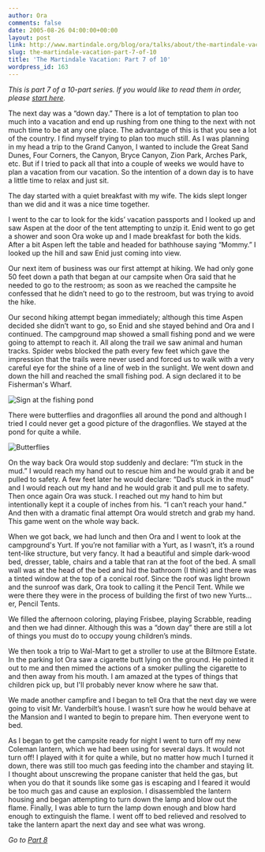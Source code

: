 ```yaml
---
author: Ora
comments: false
date: 2005-08-26 04:00:00+00:00
layout: post
link: http://www.martindale.org/blog/ora/talks/about/the-martindale-vacation-part-7-of-10
slug: the-martindale-vacation-part-7-of-10
title: 'The Martindale Vacation: Part 7 of 10'
wordpress_id: 163
---
```


_This is part 7 of a 10-part series. If you would like to read them in order, please [start here](/2005/08/martindale-vacation-part-1-of-10.asp)._  
  
The next day was a “down day.” There is a lot of temptation to plan too much into a vacation and end up rushing from one thing to the next with not much time to be at any one place. The advantage of this is that you see a lot of the country. I find myself trying to plan too much still. As I was planning in my head a trip to the Grand Canyon, I wanted to include the Great Sand Dunes, Four Corners, the Canyon, Bryce Canyon, Zion Park, Arches Park, etc. But if I tried to pack all that into a couple of weeks we would have to plan a vacation from our vacation. So the intention of a down day is to have a little time to relax and just sit.  
  
The day started with a quiet breakfast with my wife. The kids slept longer than we did and it was a nice time together.  
  
I went to the car to look for the kids’ vacation passports and I looked up and saw Aspen at the door of the tent attempting to unzip it. Enid went to go get a shower and soon Ora woke up and I made breakfast for both the kids. After a bit Aspen left the table and headed for bathhouse saying “Mommy.” I looked up the hill and saw Enid just coming into view.  
  
Our next item of business was our first attempt at hiking. We had only gone 50 feet down a path that began at our campsite when Ora said that he needed to go to the restroom; as soon as we reached the campsite he confessed that he didn’t need to go to the restroom, but was trying to avoid the hike.  
  
Our second hiking attempt began immediately; although this time Aspen decided she didn’t want to go, so Enid and she stayed behind and Ora and I continued. The campground map showed a small fishing pond and we were going to attempt to reach it. All along the trail we saw animal and human tracks. Spider webs blocked the path every few feet which gave the impression that the trails were never used and forced us to walk with a very careful eye for the shine of a line of web in the sunlight. We went down and down the hill and reached the small fishing pod. A sign declared it to be Fisherman's Wharf.  
  
![Sign at the fishing pond](/images/blog/fishermans_wharf_sign.jpg)  
  
There were butterflies and dragonflies all around the pond and although I tried I could never get a good picture of the dragonflies. We stayed at the pond for quite a while.  
  
![Butterflies](/images/blog/butterflies.jpg)  
  
On the way back Ora would stop suddenly and declare: “I’m stuck in the mud.” I would reach my hand out to rescue him and he would grab it and be pulled to safety. A few feet later he would declare: “Dad’s stuck in the mud” and I would reach out my hand and he would grab it and pull me to safety. Then once again Ora was stuck. I reached out my hand to him but intentionally kept it a couple of inches from his. “I can’t reach your hand.” And then with a dramatic final attempt Ora would stretch and grab my hand. This game went on the whole way back.  
  
When we got back, we had lunch and then Ora and I went to look at the campground's Yurt. If you’re not familiar with a Yurt, as I wasn’t, it’s a round tent-like structure, but very fancy. It had a beautiful and simple dark-wood bed, dresser, table, chairs and a table that ran at the foot of the bed. A small wall was at the head of the bed and hid the bathroom (I think) and there was a tinted window at the top of a conical roof. Since the roof was light brown and the sunroof was dark, Ora took to calling it the Pencil Tent. While we were there they were in the process of building the first of two new Yurts… er, Pencil Tents.  
  
We filled the afternoon coloring, playing Frisbee, playing Scrabble, reading and then we had dinner. Although this was a “down day” there are still a lot of things you must do to occupy young children’s minds.  
  
We then took a trip to Wal-Mart to get a stroller to use at the Biltmore Estate. In the parking lot Ora saw a cigarette butt lying on the ground. He pointed it out to me and then mimed the actions of a smoker pulling the cigarette to and then away from his mouth. I am amazed at the types of things that children pick up, but I'll probably never know where he saw that.  
  
We made another campfire and I began to tell Ora that the next day we were going to visit Mr. Vanderbilt’s house. I wasn’t sure how he would behave at the Mansion and I wanted to begin to prepare him. Then everyone went to bed.  
  
As I began to get the campsite ready for night I went to turn off my new Coleman lantern, which we had been using for several days. It would not turn off! I played with it for quite a while, but no matter how much I turned it down, there was still too much gas feeding into the chamber and staying lit. I thought about unscrewing the propane canister that held the gas, but when you do that it sounds like some gas is escaping and I feared it would be too much gas and cause an explosion. I disassembled the lantern housing and began attempting to turn down the lamp and blow out the flame. Finally, I was able to turn the lamp down enough and blow hard enough to extinguish the flame. I went off to bed relieved and resolved to take the lantern apart the next day and see what was wrong.  
  
_Go to [Part 8](/2005/08/martindale-vacation-part-8-of-10.asp)_
